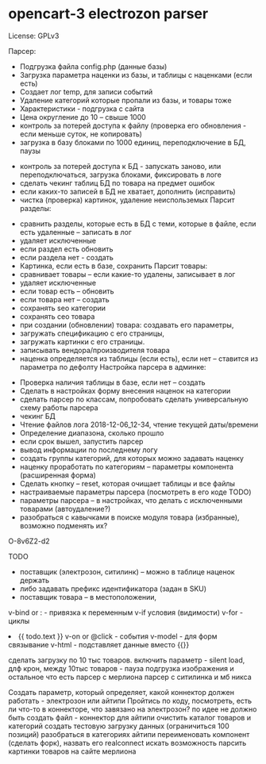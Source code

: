 # opencart-3 electrozon parser

License: GPLv3

Парсер:
+ Подгрузка файла config.php (данные базы)
+ Загрузка параметра наценки из базы, и таблицы с наценками (если есть)
+ Создает лог temp, для записи событий
+ Удаление категорий которые пропали из базы, и товары тоже
+ Характеристики - подгрузка с сайта
+ Цена округление до 10 – свыше 1000
+ контроль за потерей доступа к файлу (проверка его обновления - если меньше суток, не копировать)
+ загрузка в базу блоками по 1000 единиц, переподключение в БД, паузы
- контроль за потерей доступа к БД - запускать заново, или переподключаться, загрузка блоками, фиксировать в логе
- сделать чекинг таблиц БД по товара на предмет ошибок
- если каких-то записей в БД не хватает, дополнить (исправить)
- чистка (проверка) картинок, удаление неиспольземых
Парсит разделы:
+ сравнить разделы, которые есть в БД с теми, которые в файле, если есть удаленные – записать в лог
+ удаляет исключенные
+ если раздел есть обновить
+ если раздела нет - создать
+ Картинка, если есть в базе, сохранить
Парсит товары:
+ сравнивает товары – если какие-то удалены, записывает в лог
+ удаляет исключенные
+ если товар есть – обновить
+ если товара нет – создать
+ сохранять seo категории
+ сохранять сео товара
+ при создании (обновлении) товара: создавать его параметры, 
+ загружать спецификацию с его страницы, 
+ загружать картинки с его страницы.
+ записывать вендора/производителя товара
+ наценка определяется из таблицы (если есть), если нет – ставится из параметра по дефолту
Настройка парсера в админке:
- Проверка наличия таблицы в базе, если нет – создать
- Сделать в настройках форму внесения наценок на категории
- сделать парсер по классам, попробовать сделать универсальную схему работы парсера
- чекинг БД
- Чтение файлов лога 2018-12-06_12-34, чтение текущей даты/времени
- Определение диапазона, сколько прошло
- если срок вышел, запустить парсер
- вывод информации по последнему логу
- создать группы категорий, для которых можно задавать наценку
- наценку проработать по категориям – параметры компонента (расширенная форма)
- Сделать кнопку – reset, которая очищает таблицы и все файлы
- настраиваемые параметры парсера (посмотреть в его коде TODO)
- параметры парсера – в настройках, что делать с исключенными товарами (автоудаление?)
- разобраться с кавычками в поиске модуля товара (избранные), возможно подменять их?

O-8v6Z2-d2

TODO
- поставщик (электрозон, ситилинк) – можно в таблице наценок держать
- либо задавать префикс идентификатора (задан в SKU)
- поставщик товара – в местоположении, 

v-bind or : - привязка к переменным
v-if условия (видимости) <span v-if="seen">
v-for - циклы <li v-for="todo in todos"> {{ todo.text }}
v-on or @click - события
v-model - для форм связывание
v-html - подставляет данные вместо {{}} <span v-html="rawHtml"></span>


сделать загрузку по 10 тыс товаров.
включить параметр - silent load, длф крон, между 10тыс товаров - пауза
подгрузка изображения и остальное что есть
парсер с мерлиона
парсер с ситилинка и мб никса

Создать параметр, который определяет, какой коннектор должен работать - электрозон или айтипи
Пройтись по коду, посмотреть, есть ли что-то в коннекторе, что завязано на электрозон?
по идее не должно быть
создать файл - коннектор для айтипи
очистить каталог товаров и категорий
создать тестовую загрузку данных (ограничиться 100 позиций)
разобраться в категориях айтипи
переименовать компонент (сделать форк), назвать его realconnect 
искать возможность парсить картинки товаров на сайте мерлиона
